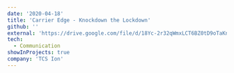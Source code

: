 ```yaml
---
date: '2020-04-18'
title: 'Carrier Edge - Knockdown the Lockdown'
github: ''
external: 'https://drive.google.com/file/d/18Yc-2r32qWmxLCT6BZ0tD9oTaKnKXdRG/view?usp=sharing'
tech:
  - Communication
showInProjects: true
company: 'TCS Ion'
---
```

